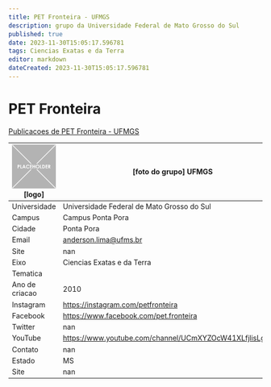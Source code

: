 ```yaml
---
title: PET Fronteira - UFMGS
description: grupo da Universidade Federal de Mato Grosso do Sul
published: true
date: 2023-11-30T15:05:17.596781
tags: Ciencias Exatas e da Terra
editor: markdown
dateCreated: 2023-11-30T15:05:17.596781
---
```


# PET Fronteira

[Publicacoes de PET Fronteira - UFMGS](/atividade/109PETFronteiraUFMGS/feed)

| ![placeholder.png](/placeholder.png) [logo] | [foto do grupo] UFMGS         |
| ------------------------------------------- | ------------------------------------------------- |
| Universidade                                | Universidade Federal de Mato Grosso do Sul      |
| Campus                                      | Campus Ponta Pora            |
| Cidade                                      | Ponta Pora             |
| Email                                       | anderson.lima@ufms.br             |
| Site                                        | nan              |
| Eixo                                        | Ciencias Exatas e da Terra              |
| Tematica                                    |           |
| Ano de criacao                              | 2010        |
| Instagram                                   | https://instagram.com/petfronteira         |
| Facebook                                    | https://www.facebook.com/pet.fronteira          |
| Twitter                                     | nan           |
| YouTube                                     | https://www.youtube.com/channel/UCmXYZOcW41XLfjlisLgv5eA           |
| Contato                                     | nan         |
| Estado                                      |  MS            |
| Site                                        | nan |
